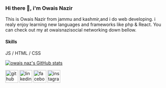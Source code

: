 ### Hi there 👋, i'm Owais Nazir
This is Owais Nazir from jammu and kashmir,and i do web developing. i realy enjoy learning new languages and frameworks like php & React. You can check out my  at owaisnazisocial networking down bellow.
#### Skills
 JS / HTML / CSS
 
 
[![owais naz's GitHub stats](https://github-readme-stats.vercel.app/api?username=owaisnaz)](https://github.com/anuraghazra/github-readme-stats)


[<img src='https://cdn.jsdelivr.net/npm/simple-icons@3.0.1/icons/github.svg' alt='github' height='40'>](https://github.com/owaisnaz)  [<img src='https://cdn.jsdelivr.net/npm/simple-icons@3.0.1/icons/linkedin.svg' alt='linkedin' height='40'>](https://www.linkedin.com/in/https://www.linkedin.com/in/owais-nazir-996399233/)  [<img src='https://cdn.jsdelivr.net/npm/simple-icons@3.0.1/icons/facebook.svg' alt='facebook' height='40'>](https://www.facebook.com/https://www.facebook.com/jasme.owais.1)  [<img src='https://cdn.jsdelivr.net/npm/simple-icons@3.0.1/icons/instagram.svg' alt='instagram' height='40'>](https://www.instagram.com/https://instagram.com/owaisnazir._?igshid=YmMyMTA2M2Y=/)  
